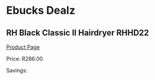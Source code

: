 
# Ebucks Dealz
## RH Black Classic II Hairdryer RHHD22
[Product Page](https://www.ebucks.com/web/shop/productSelected.do?prodId=1205752265&catId=1186086453)

Price: R286.00

Savings: 


	